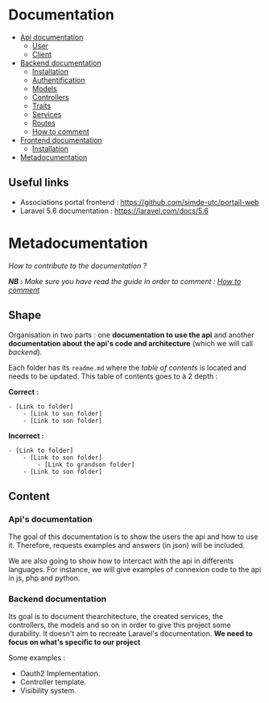# Documentation

- [Api documentation](api/)
    - [User](api/user/)
    - [Client](api/client/)
- [Backend documentation](backend/)
    - [Installation](backend/installation.md)
    - [Authentification](backend/oauth.md)
    - [Models](backend/models.md)
    - [Controllers](backend/controllers.md)
    - [Traits](backend/traits.md)
    - [Services](backend/services.md)
    - [Routes](backend/routes.md)
    - [How to comment](backend/commenter.md)
- [Frontend documentation](frontend/)
    - [Installation](frontend/installation.md)
- [Metadocumentation](#métadocumentation)

## Useful links

- Associations portal frontend : https://github.com/simde-utc/portail-web
- Laravel 5.6 documentation : https://laravel.com/docs/5.6

# Metadocumentation

*How to contribute to the documentation ?*

***NB :*** *Make sure you have read the guide in order to comment : [How to comment](backend/commenter.md)*

## Shape

Organisation in two parts : one **documentation to use the api** and another **documentation about the api's code and architecture** (which we will call *backend*).

Each folder has its `readme.md` where the *table of contents* is located and needs to be updated. This table of contents goes to à 2 depth :

**Correct :** 

```
- [Link to folder]
    - [Link to son folder]
    - [Link to son folder]
```

**Incorrect :**

```
- [Link to folder]
    - [Link to son folder]
        - [Link to grandson folder]
    - [Link to son folder]
```

## Content

### Api's documentation

The goal of this documentation is to show the users the api and how to use it. Therefore, requests examples and answers (in json) will be included.

We are also going to show how to intercact with the api in differents languages. For instance, we will give examples of connexion code to the api in js, php and python.

### Backend documentation

Its goal is to document thearchitecture, the created services, the controllers, the models and so on in order to give this project some durability. It doesn't aim to recreate Laravel's documentation. **We need to focus on what's specific to our project** 

Some examples :
- Oauth2 Implementation.
- Controller template.
- Visibility system.